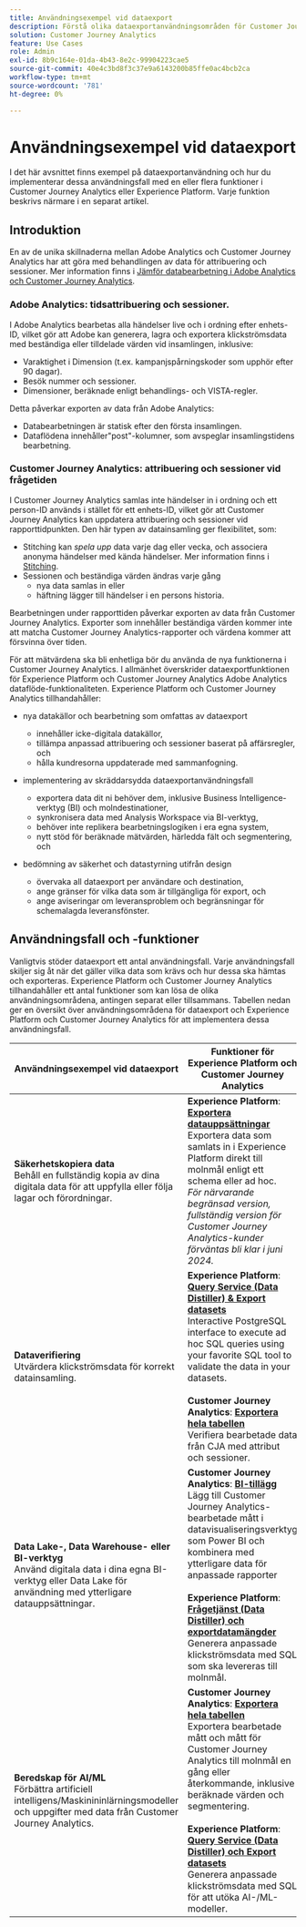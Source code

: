 ```yaml
---
title: Användningsexempel vid dataexport
description: Förstå olika dataexportanvändningsområden för Customer Journey Analytics
solution: Customer Journey Analytics
feature: Use Cases
role: Admin
exl-id: 8b9c164e-01da-4b43-8e2c-99904223cae5
source-git-commit: 40e4c3bd8f3c37e9a6143200b85ffe0ac4bcb2ca
workflow-type: tm+mt
source-wordcount: '781'
ht-degree: 0%

---
```


# Användningsexempel vid dataexport

I det här avsnittet finns exempel på dataexportanvändning och hur du implementerar dessa användningsfall med en eller flera funktioner i Customer Journey Analytics eller Experience Platform. Varje funktion beskrivs närmare i en separat artikel.

## Introduktion

En av de unika skillnaderna mellan Adobe Analytics och Customer Journey Analytics har att göra med behandlingen av data för attribuering och sessioner. Mer information finns i [Jämför databearbetning i Adobe Analytics och Customer Journey Analytics](/help/getting-started/aa-vs-cja/data-processing-comparisons.md).

### Adobe Analytics: tidsattribuering och sessioner.

I Adobe Analytics bearbetas alla händelser live och i ordning efter enhets-ID, vilket gör att Adobe kan generera, lagra och exportera klickströmsdata med beständiga eller tilldelade värden vid insamlingen, inklusive:

* Varaktighet i Dimension (t.ex. kampanjspårningskoder som upphör efter 90 dagar).
* Besök nummer och sessioner.
* Dimensioner, beräknade enligt behandlings- och VISTA-regler.

Detta påverkar exporten av data från Adobe Analytics:

* Databearbetningen är statisk efter den första insamlingen.
* Dataflödena innehåller&quot;post&quot;-kolumner, som avspeglar insamlingstidens bearbetning.


### Customer Journey Analytics: attribuering och sessioner vid frågetiden

I Customer Journey Analytics samlas inte händelser in i ordning och ett person-ID används i stället för ett enhets-ID, vilket gör att Customer Journey Analytics kan uppdatera attribuering och sessioner vid rapporttidpunkten. Den här typen av datainsamling ger flexibilitet, som:

* Stitching kan _spela upp_ data varje dag eller vecka, och associera anonyma händelser med kända händelser. Mer information finns i [Stitching](../../stitching/overview.md).
* Sessionen och beständiga värden ändras varje gång
   * nya data samlas in eller
   * häftning lägger till händelser i en persons historia.

Bearbetningen under rapporttiden påverkar exporten av data från Customer Journey Analytics. Exporter som innehåller beständiga värden kommer inte att matcha Customer Journey Analytics-rapporter och värdena kommer att försvinna över tiden.

För att mätvärdena ska bli enhetliga bör du använda de nya funktionerna i Customer Journey Analytics. I allmänhet överskrider dataexportfunktionen för Experience Platform och Customer Journey Analytics Adobe Analytics dataflöde-funktionaliteten. Experience Platform och Customer Journey Analytics tillhandahåller:

* nya datakällor och bearbetning som omfattas av dataexport

   * innehåller icke-digitala datakällor,
   * tillämpa anpassad attribuering och sessioner baserat på affärsregler, och
   * hålla kundresorna uppdaterade med sammanfogning.

* implementering av skräddarsydda dataexportanvändningsfall

   * exportera data dit ni behöver dem, inklusive Business Intelligence-verktyg (BI) och molndestinationer,
   * synkronisera data med Analysis Workspace via BI-verktyg,
   * behöver inte replikera bearbetningslogiken i era egna system,
   * nytt stöd för beräknade mätvärden, härledda fält och segmentering, och

* bedömning av säkerhet och datastyrning utifrån design

   * övervaka all dataexport per användare och destination,
   * ange gränser för vilka data som är tillgängliga för export, och
   * ange aviseringar om leveransproblem och begränsningar för schemalagda leveransfönster.


## Användningsfall och -funktioner

Vanligtvis stöder dataexport ett antal användningsfall. Varje användningsfall skiljer sig åt när det gäller vilka data som krävs och hur dessa ska hämtas och exporteras. Experience Platform och Customer Journey Analytics tillhandahåller ett antal funktioner som kan lösa de olika användningsområdena, antingen separat eller tillsammans. Tabellen nedan ger en översikt över användningsområdena för dataexport och Experience Platform och Customer Journey Analytics för att implementera dessa användningsfall.

| Användningsexempel vid dataexport | Funktioner för Experience Platform och Customer Journey Analytics |
|---|---|
| **Säkerhetskopiera data**<br/> Behåll en fullständig kopia av dina digitala data för att uppfylla eller följa lagar och förordningar. | **Experience Platform**: [**Exportera datauppsättningar**](export-datasets.md)<br/> Exportera data som samlats in i Experience Platform direkt till molnmål enligt ett schema eller ad hoc.<br/>*För närvarande begränsad version, fullständig version för Customer Journey Analytics-kunder förväntas bli klar i juni 2024.* |
| **Dataverifiering**<br/> Utvärdera klickströmsdata för korrekt datainsamling. | **Experience Platform**: [**Query Service (Data Distiller) &amp; Export datasets**](queryservice-export-datasets.md)<br/> Interactive PostgreSQL interface to execute ad hoc SQL queries using your favorite SQL tool to validate the data in your datasets.<br/><br/>**Customer Journey Analytics**: [**Exportera hela tabellen**](export-full-table.md)<br/> Verifiera bearbetade data från CJA med attribut och sessioner. |
| **Data Lake-, Data Warehouse- eller BI-verktyg**<br/> Använd digitala data i dina egna BI-verktyg eller Data Lake för användning med ytterligare datauppsättningar. | **Customer Journey Analytics**: [**BI-tillägg**](bi-extension.md)<br/> Lägg till Customer Journey Analytics-bearbetade mått i datavisualiseringsverktyg som Power BI och kombinera med ytterligare data för anpassade rapporter <br/><br/>**Experience Platform**: [**Frågetjänst (Data Distiller) och exportdatamängder**](queryservice-export-datasets.md)<br> Generera anpassade klickströmsdata med SQL som ska levereras till molnmål. |
| **Beredskap för AI/ML**<br/> Förbättra artificiell intelligens/Maskinininlärningsmodeller och uppgifter med data från Customer Journey Analytics. | **Customer Journey Analytics**: [**Exportera hela tabellen**](export-full-table.md)<br/> Exportera bearbetade mått och mått för Customer Journey Analytics till molnmål en gång eller återkommande, inklusive beräknade värden och segmentering.<br/><br/>**Experience Platform**: [**Query Service (Data Distiller) och Export datasets**](queryservice-export-datasets.md)<br/> Generera anpassade klickströmsdata med SQL för att utöka AI-/ML-modeller. |
